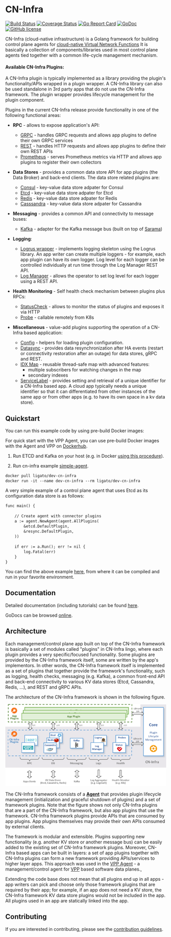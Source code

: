 # CN-Infra

[![Build Status](https://travis-ci.org/ligato/cn-infra.svg?branch=master)](https://travis-ci.org/ligato/cn-infra)
[![Coverage Status](https://coveralls.io/repos/github/ligato/cn-infra/badge.svg?branch=master)](https://coveralls.io/github/ligato/cn-infra?branch=master)
[![Go Report Card](https://goreportcard.com/badge/github.com/ligato/cn-infra)](https://goreportcard.com/report/github.com/ligato/cn-infra)
[![GoDoc](https://godoc.org/github.com/ligato/cn-infra?status.svg)](https://godoc.org/github.com/ligato/cn-infra)
[![GitHub license](https://img.shields.io/badge/license-Apache%20license%202.0-blue.svg)](https://github.com/ligato/cn-infra/blob/master/LICENSE.md)

CN-Infra (cloud-native infrastructure) is a Golang framework for building
control plane agents for [cloud-native Virtual Network Functions][4] It is
basically a collection of components/libraries used in most control plane 
agents tied together with a common life-cycle management mechanism.

#### Available CN-Infra Plugins:

A CN-Infra plugin is typically implemented as a library providing the 
plugin's functionality/APIs wrapped in a plugin wrapper. A CN-Infra 
library can also be used standalone in 3rd party apps that do not use
the CN-Infra framework. The plugin wrapper provides lifecycle management 
for the plugin component.

Plugins in the current CN-Infra release provide functionality in one of 
the following functional areas:

* **RPC** - allows to expose application's API:
  - [GRPC](rpc/grpc) - handles GRPC requests and allows app plugins to define
    their own GRPC services
  - [REST](rpc/rest) - handles HTTP requests and allows app plugins to define
    their own REST APIs
  - [Prometheus](rpc/prometheus) - serves Prometheus metrics via HTTP and allows
    app plugins to register their own collectors
        
* **Data Stores** - provides a common data store API for app plugins (the 
    Data Broker) and back-end clients. The data store related plugins are:
  - [Consul](db/keyval/consul) - key-value data store adpater for Consul
  - [Etcd](db/keyval/etcd) - key-value data store adpater for Etcd
  - [Redis](db/keyval/redis) - key-value data store adpater for Redis
  - [Casssandra](db/sql/cassandra) - key-value data store adpater for Cassandra
    
* **Messaging** - provides a common API and connectivity to message buses:
  - [Kafka](messaging/kafka) - adapter for the Kafka message bus (built on top of
    [Sarama](5))
    
* **Logging**:
  - [Logrus wrapper](logging/logrus) - implements logging skeleton 
    using the Logrus library. An app writer can create multiple loggers -
    for example, each app plugin can have its own logger. Log level
    for each logger can be controlled individually at run time through
    the Log Manager REST API.
  - [Log Manager](logging/logmanager) - allows the operator to set log
    level for each logger using a REST API.
    
* **Health Monitoring** - Self health check mechanism between plugins 
    plus RPCs:
  - [StatusCheck](health/statuscheck) - allows to monitor the status of plugins
    and exposes it via HTTP
  - [Probe](health/probe) - callable remotely from K8s
  
* **Miscellaneous** - value-add plugins supporting the operation of a 
    CN-Infra based application: 
  - [Config](config) - helpers for loading plugin configuration.
  - [Datasync](datasync/resync) - provides data resynchronization after HA 
    events (restart or connectivity restoration after an outage) for data
    stores, gRPC and REST.
  - [IDX Map](idxmap) - reusable thread-safe map with advanced features:
    * multiple subscribers for watching changes in the map
    * secondary indexes
  - [ServiceLabel](servicelabel) - provides setting and retrieval of a 
      unique identifier for a CN-Infra based app. A cloud app typically needs
      a unique identifier so that it can differentiated from other instances 
      of the same app or from other apps (e.g. to have its own space in a kv 
      data store).


## Quickstart

You can run this example code by using pre-build Docker images:

For quick start with the VPP Agent, you can use pre-build Docker images with the Agent and VPP
on [Dockerhub](https://hub.docker.com/r/ligato/dev-cn-infra/).

1. Run ETCD and Kafka on your host (e.g. in Docker 
  [using this procedure](examples/simple-agent/README.md)).

2. Run cn-infra example [simple-agent](examples/simple-agent/agent.go).
```
docker pull ligato/dev-cn-infra
docker run -it --name dev-cn-infra --rm ligato/dev-cn-infra
```

A very simple example of a control plane agent that uses Etcd as its configuration data store 
is as follows:
```
func main() {

	// Create agent with connector plugins
	a := agent.NewAgent(agent.AllPlugins(
		&etcd.DefaultPlugin,
		&resync.DefaultPlugin,
	))

	if err := a.Run(); err != nil {
		log.Fatal(err)
	}
}
```
You can find the above example [here](examples/simple-agent/agent.go), from where it can be 
compiled and run in your favorite environment.

## Documentation

Detailed documentation (including tutorials) can be found [here](https://ligato.io/vpp-agent).

GoDocs can be browsed [online](https://godoc.org/github.com/ligato/cn-infra).

## Architecture

Each management/control plane app built on top of the CN-Infra framework is 
basically a set of modules called "plugins" in CN-Infra lingo, where each 
plugin provides a very specific/focused functionality. Some plugins are 
provided by the CN-Infra framework itself, some are written by the app's 
implementors. In other words, the CN-Infra framework itself is implemented
as a set of plugins that together provide the framework's functionality, 
such as logging, health checks, messaging (e.g. Kafka), a common front-end
API and back-end connectivity to various KV data stores (Etcd, Cassandra, 
Redis, ...), and REST and gRPC APIs. 

The architecture of the CN-Infra framework is shown in the following figure.

![arch](docs/imgs/high_level_arch_cninfra.png "High Level Architecture of cn-infra")

The CN-Infra framework consists of a **[Agent](agent)** that provides plugin
lifecycle management (initialization and graceful shutdown of plugins) 
and a set of framework plugins. Note that the figure shows not only 
CN-Infra plugins that are a part of the CN-Infra framework, but also 
app plugins that use the framework. CN-Infra framework plugins provide 
APIs that are consumed by app plugins. App plugins themselves may 
provide their own APIs consumed by external clients.

The framework is modular and extensible. Plugins supporting new functionality
(e.g. another KV store or another message bus) can be easily added to the
existing set of CN-Infra framework plugins. Moreover, CN-Infra based apps
can be built in layers: a set of app plugins together with CN-Infra plugins
can form a new framework providing APIs/services to higher layer apps. 
This approach was used in the [VPP Agent][3] - a management/control agent
for [VPP][2] based software data planes.,

Extending the code base does not mean that all plugins end up in all 
apps - app writers can pick and choose only those framework plugins that 
are required by their app; for example, if an app does not need a KV 
store, the CN-Infra framework KV data store plugins would not be included
in the app. All plugins used in an app are statically linked into the 
app.
   
## Contributing

If you are interested in contributing, please see the [contribution guidelines](CONTRIBUTING.md).

[1]: https://12factor.net/
[2]: https://fd.io
[3]: https://github.com/ligato/vpp-agent
[4]: docs/readmes/cn_virtual_function.md
[5]: https://github.com/Shopify/sarama
